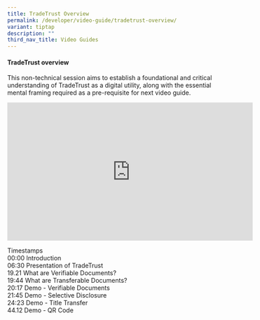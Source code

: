 ```yaml
---
title: TradeTrust Overview
permalink: /developer/video-guide/tradetrust-overview/
variant: tiptap
description: ""
third_nav_title: Video Guides
---
```

<h4>TradeTrust overview</h4>
<p>This non-technical session aims to establish a foundational and critical
understanding of TradeTrust as a digital utility, along with the essential
mental framing required as a pre-requisite for next video guide.</p>
<p></p>
<div class="iframe-wrapper">
<iframe height="315" width="560" allowfullscreen="true" frameborder="0" src="https://www.youtube.com/embed/NcR1M9NJ-PE?si=Ob2Ix-PNVALi4CQV"></iframe>
</div>
<p></p>
<p>Timestamps
<br>00:00 Introduction
<br>06:30 Presentation of TradeTrust
<br>19.21 What are Verifiable Documents?
<br>19:44 What are Transferable Documents?
<br>20:17 Demo - Verifiable Documents
<br>21:45 Demo - Selective Disclosure
<br>24:23 Demo - Title Transfer
<br>44.12 Demo - QR Code</p>
<p></p>
<p></p>
<p></p>